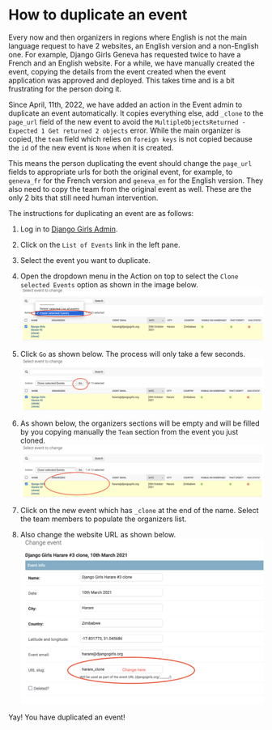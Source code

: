 # How to duplicate an event

Every now and then organizers in regions where English is not the main language request to have 2 websites, an English version and a non-English one. For example, Django Girls Geneva has requested twice to have a French and an English website. For a while, we have manually created the event, copying the details from the event created when the event application was approved and deployed. This takes time and is a bit frustrating for the person doing it. 

Since April, 11th, 2022, we have added
an action in the Event admin to duplicate an event automatically. It copies everything else, add `_clone` to the `page_url` field of the new event to avoid the `MultipleObjectsReturned - Expected 1 Get returned 2 objects` error. While the main organizer is copied, the `team` field which relies on `foreign keys` is not copied because the `id` of the new event is `None` when it is created. 

This means the person duplicating the event should change the `page_url` fields to appropriate urls for both the original event, for example, to `geneva_fr` for the French version and `geneva_en` for the English version. They also need to copy the team from the original event as well. These are the only 2 bits that still need human intervention.

The instructions for duplicating an event are as follows:
1. Log in to [Django Girls Admin](https://djangogirls.org/en/admin/).
2. Click on the `List of Events` link in the left pane.
3. Select the event you want to duplicate.
4. Open the dropdown menu in the Action on top to select the `Clone selected Events` option as shown in the image below. 
![Clone Selected Events](../images/clone_event.png)

5. Click `Go` as shown below. The process will only take a few seconds.
![Click Go](../images/click_go.png)

6. As shown below, the organizers sections will be empty and will be filled by you copying manually the `Team` section from the event you just cloned.
![New Cloned Event, team is empty](../images/organizers.png)

7. Click on the new event which has `_clone` at the end of the name. Select the team members to populate the organizers list.
8. Also change the website URL as shown below.
![Change website url](../images/page_url.png)


Yay! You have duplicated an event!  
